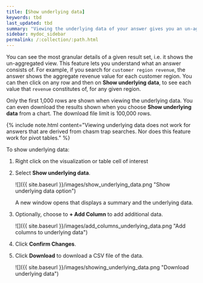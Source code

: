 ```yaml
---
title: [Show underlying data]
keywords: tbd
last_updated: tbd
summary: "Viewing the underlying data of your answer gives you an un-aggregated view of the underlying data."
sidebar: mydoc_sidebar
permalink: /:collection/:path.html
---
```

You can see the most granular details of a given result set, i.e. it shows the
un-aggregated view. This feature lets you understand what an answer consists of.
For example, if you search for `customer region revenue`, the answer shows the
aggregate revenue value for each customer region. You can then click on any row
and then on **Show underlying data**, to see each value that `revenue`
constitutes of, for any given region.

Only the first 1,000 rows are shown when viewing the underlying data. You can
even download the results shown when you choose **Show underlying data** from a
chart. The download file limit is 100,000 rows.

{% include note.html content="Viewing underlying data does not work for answers
that are derived from chasm trap searches. Nor does this feature work for pivot
tables." %}

To show underlying data:

1. Right click on the visualization or table cell of interest
2. Select **Show underlying data**.

   ![]({{ site.baseurl }}/images/show_underlying_data.png "Show underlying data option")

    A new window opens that displays a summary and the underlying data.

3. Optionally, choose to **+ Add Column** to add additional data.

   ![]({{ site.baseurl }}/images/add_columns_underlying_data.png "Add columns to underlying data")

4. Click **Confirm Changes**.

5. Click **Download** to download a CSV file of the data.

   ![]({{ site.baseurl }}/images/showing_underlying_data.png "Download underlying data")
